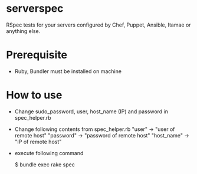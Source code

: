 # serverspec
RSpec tests for your servers configured  by Chef, Puppet, Ansible, Itamae or anything else.

# Prerequisite

- Ruby, Bundler must be installed on machine

# How to use 

- Change sudo_password, user, host_name (IP) and password in spec_helper.rb
- Change following contents from spec_helper.rb
    "user" -> "user of remote host"
    "password" -> "password of remote host" 
    "host_name" -> "IP of remote host"
    
- execute following command

  $ bundle exec rake spec
